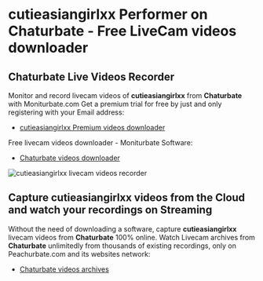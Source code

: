 # cutieasiangirlxx Performer on Chaturbate - Free LiveCam videos downloader

## Chaturbate Live Videos Recorder

Monitor and record livecam videos of **cutieasiangirlxx** from **Chaturbate** with Moniturbate.com
Get a premium trial for free by just and only registering with your Email address:
* [cutieasiangirlxx Premium videos downloader](https://moniturbate.com/request-demo-licence-key.html)

Free livecam videos downloader - Moniturbate Software:
* [Chaturbate videos downloader](https://moniturbate.com/moniturbate-download-software.html)

![cutieasiangirlxx livecam videos recorder](https://peachurnet.com/templates/moniturbate-software.png)


## Capture cutieasiangirlxx videos from the Cloud and watch your recordings on Streaming

Without the need of downloading a software, capture **cutieasiangirlxx** livecam videos from **Chaturbate** 100% online.
Watch Livecam archives from **Chaturbate** unlimitedly from thousands of existing recordings, only on Peachurbate.com and its websites network:
* [Chaturbate videos archives](https://peachurnet.com/)